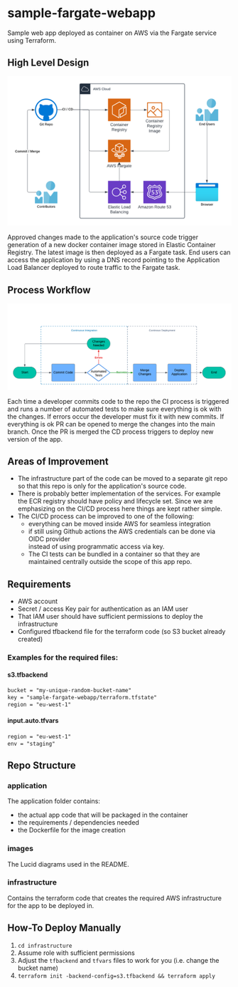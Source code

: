 # sample-fargate-webapp

Sample web app deployed as container on AWS via the Fargate service using Terraform.

## High Level Design

![high_level_diagram.png](images/high_level_diagram.png)

Approved changes made to the application's source code trigger generation of a new
docker container image stored in Elastic Container Registry.
The latest image is then deployed as a Fargate task.
End users can access the application by using a DNS record pointing to the
Application Load Balancer deployed to route traffic to the Fargate task.

## Process Workflow

![development_workflow.png](images/development_workflow.png)

Each time a developer commits code to the repo the CI process is triggered and
runs a number of automated tests to make sure everything is ok with the changes.
If errors occur the developer must fix it with new commits.
If everything is ok PR can be opened to merge the changes into the main branch.
Once the PR is merged the CD process triggers to deploy new version of the app.

## Areas of Improvement

* The infrastructure part of the code can be moved to a separate git repo so that
this repo is only for the application's source code. 
* There is probably better implementation of the services. For example the ECR registry
should have policy and lifecycle set. Since we are emphasizing on the CI/CD process here
things are kept rather simple.
* The CI/CD process can be improved to one of the following:
  * everything can be moved inside AWS for seamless integration
  * if still using Github actions the AWS credentials can be done via OIDC provider  
  instead of using programmatic access via key.
  * The CI tests can be bundled in a container so that they are maintained centrally
  outside the scope of this app repo.

## Requirements

* AWS account
* Secret / access Key pair for authentication as an IAM user
* That IAM user should have sufficient permissions to deploy the infrastructure
* Configured tfbackend file for the terraform code (so S3 bucket already created)

### Examples for the required files:

#### s3.tfbackend

```hcl
bucket = "my-unique-random-bucket-name"
key = "sample-fargate-webapp/terraform.tfstate"
region = "eu-west-1"
```

#### input.auto.tfvars

```hcl
region = "eu-west-1"
env = "staging"
```

## Repo Structure

### application

The application folder contains:

* the actual app code that will be packaged in the container
* the requirements / dependencies needed
* the Dockerfile for the image creation

### images

The Lucid diagrams used in the README.

### infrastructure

Contains the terraform code that creates the required AWS infrastructure 
for the app to be deployed in.

## How-To Deploy Manually

1. `cd infrastructure`
2. Assume role with sufficient permissions
3. Adjust the `tfbackend` and `tfvars` files to work for you (i.e. change the bucket name)
4. `terraform init -backend-config=s3.tfbackend && terraform apply`
